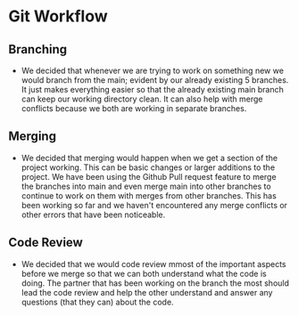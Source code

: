 # Git Workflow

## Branching

* We decided that whenever we are trying to work on something new we would branch from the main; evident by our already existing 5 branches. It just makes everything easier so that the already existing main branch can keep our working directory clean. It can also help with merge conflicts because we both are working in separate branches.

## Merging

* We decided that merging would happen when we get a section of the project working. This can be basic changes or larger additions to the project. We have been using the Github Pull request feature to merge the branches into main and even merge main into other branches to continue to work on them with merges from other branches. This has been working so far and we haven't encountered any merge conflicts or other errors that have been noticeable.

## Code Review

* We decided that we would code review mmost of the important aspects before we merge so that we can both understand what the code is doing. The partner that has been working on the branch the most should lead the code review and help the other understand and answer any questions (that they can) about the code.